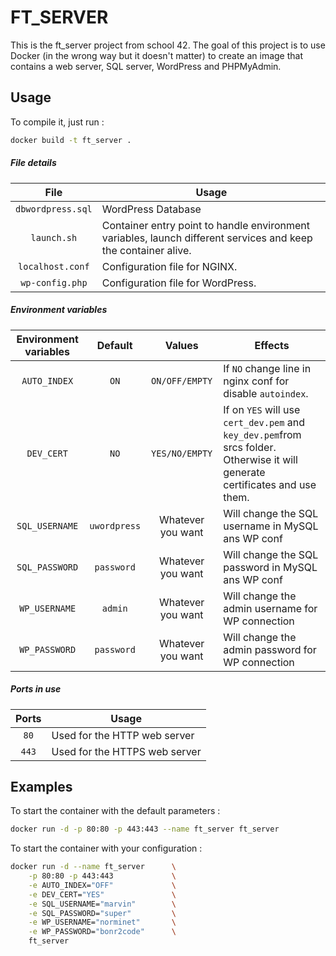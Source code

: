 # FT_SERVER

This is the ft_server project from school 42. The goal of this project is to use Docker (in the wrong way but it doesn't matter) to create an image that contains a web server, SQL server, WordPress and PHPMyAdmin.

## Usage

To compile it, just run : 
``` bash
docker build -t ft_server .
```

##### File details
| File              | Usage                                                                                                          |
|:-----------------:|----------------------------------------------------------------------------------------------------------------|
| `dbwordpress.sql` | WordPress Database                                                                                             |
| `launch.sh`       | Container entry point to handle environment variables, launch different services and keep the container alive. |
| `localhost.conf`  | Configuration file for NGINX.                                                                                  |
| `wp-config.php`   | Configuration file for WordPress.                                                                              |

##### Environment variables
| Environment variables  | Default      | Values            | Effects                                                                                                                      |
|:----------------------:|:------------:|:-----------------:|------------------------------------------------------------------------------------------------------------------------------|
| `AUTO_INDEX`           | `ON`        | `ON/OFF/EMPTY`    | If `NO` change line in nginx conf for disable `autoindex`.                                                                   |
| `DEV_CERT`             | `NO`         | `YES/NO/EMPTY`    | If on `YES` will use `cert_dev.pem` and `key_dev.pem`from srcs folder. Otherwise it will generate certificates and use them. |
| `SQL_USERNAME`         | `uwordpress` | Whatever you want | Will change the SQL username in MySQL ans WP conf                                                                            |
| `SQL_PASSWORD`         | `password`   | Whatever you want | Will change the SQL password in MySQL ans WP conf                                                                            |
| `WP_USERNAME`          | `admin`      | Whatever you want | Will change the admin username for WP connection                                                                             |
| `WP_PASSWORD`          | `password`   | Whatever you want | Will change the admin password for WP connection                                                                             |

##### Ports in use
| Ports | Usage                         |
|:-----:|-------------------------------|
| `80`  | Used for the HTTP web server  |
| `443` | Used for the HTTPS web server |


## Examples

To start the container with the default parameters :
``` bash
docker run -d -p 80:80 -p 443:443 --name ft_server ft_server
```

To start the container with your configuration :
```bash
docker run -d --name ft_server      \
    -p 80:80 -p 443:443             \
    -e AUTO_INDEX="OFF"             \
    -e DEV_CERT="YES"               \
    -e SQL_USERNAME="marvin"        \
    -e SQL_PASSWORD="super"         \
    -e WP_USERNAME="norminet"       \
    -e WP_PASSWORD="bonr2code"      \
    ft_server
```
